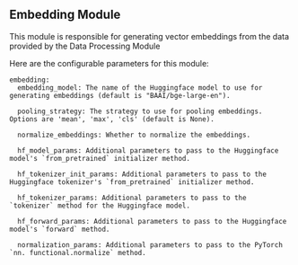 ## Embedding Module

This module is responsible for generating vector embeddings from the data provided by the Data Processing Module

Here are the configurable parameters for this module:

```
embedding:
  embedding_model: The name of the Huggingface model to use for generating embeddings (default is "BAAI/bge-large-en").
  
  pooling_strategy: The strategy to use for pooling embeddings. Options are 'mean', 'max', 'cls' (default is None).
  
  normalize_embeddings: Whether to normalize the embeddings.
  
  hf_model_params: Additional parameters to pass to the Huggingface model's `from_pretrained` initializer method.
  
  hf_tokenizer_init_params: Additional parameters to pass to the Huggingface tokenizer's `from_pretrained` initializer method.
  
  hf_tokenizer_params: Additional parameters to pass to the `tokenizer` method for the Huggingface model.
  
  hf_forward_params: Additional parameters to pass to the Huggingface model's `forward` method.
  
  normalization_params: Additional parameters to pass to the PyTorch `nn. functional.normalize` method.
```